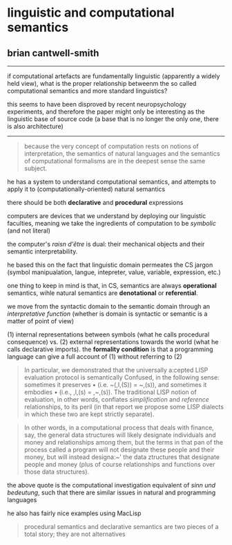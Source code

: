 # linguistic and computational semantics

## brian cantwell-smith

---

if computational artefacts are fundamentally linguistic (apparently a widely held view), what is the proper relationship betweenm the so called computational semantics and more standard linguistics?

this seems to have been disproved by recent neuropsychology experiments, and therefore the paper might only be interesting as the linguistic base of source code (a base that is no longer the only one, there is also architecture)

---

> because the very concept of computation rests on notions of interpretation, the semantics of natural languages and the semantics of computational formalisms are in the deepest sense the same subject.

he has a system to understand computational semantics, and attempts to apply it to (computationally-oriented) natural semantics

there should be both __declarative__ and __procedural__ expressions

computers are devices that we understand by deploying our linguistic faculties, meaning we take the ingredients of computation to be _symbolic_ (and not literal)

the computer's _raisn d'être_ is dual: their mechanical objects and their semantic interpretability.

he based this on the fact that linguistic domain permeates the CS jargon (symbol manipualation, langue, intepreter, value, variable, expression, etc.)

one thing to keep in mind is that, in CS, semantics are always __operational__ semantics, wihle natural semantics are __denotational__ or __referential__.

we move from the syntactic domain to the semantic domain through an _interpretative function_ (whether is domain is syntactic or semantic is a matter of point of view)

(1) internal representations between symbols (what he calls procedural consequence) vs. (2) external representations towards the world (what he calls declarative imports). the __formality condition__ is that a programming language can give a full account of (1) without referring to (2)

> In particular, we demonstrated that the universally a:cepted LISP evaluation protocol is semantically Confused, in the following sense: sometimes it preserves • (i.e. ~(,I,(S)) = ~,(s)), and sometimes it embodies • (i.e., ,l,(s) = ,~,(s)). The traditional LISP notion of evaluation, in other words, conflates _simplification_ and _reference_ relationships, to its peril (in that report we propose some LISP dialects in which these two are kept strictly separate).

> In other words, in a computational process that deals with finance, say, the general data structures will likely designate individuals and money and relationships among them, but the terms in that pan of the process called a program will not designate these people and their money, but will instead designa:~' the data ztructures that designate people and money (plus of course relationships and functions over those data structures).

the above quote is the computational investigation equivalent of _sinn und bedeutung_, such that there are similar issues in natural and programming languages


he also has fairly nice examples using MacLisp

> procedural semantics and declarative semantics are two pieces of a total story; they are not alternatives